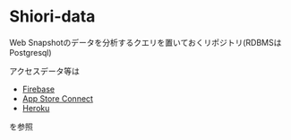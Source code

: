 # Shiori-data
Web Snapshotのデータを分析するクエリを置いておくリポジトリ(RDBMSはPostgresql)

アクセスデータ等は
- [Firebase](https://console.firebase.google.com/u/0/project/shiori-web/overview?hl=ja)
- [App Store Connect](https://appstoreconnect.apple.com/trends/insights?pageid=8)
- [Heroku](https://dashboard.heroku.com/apps/web-shiori)

を参照
